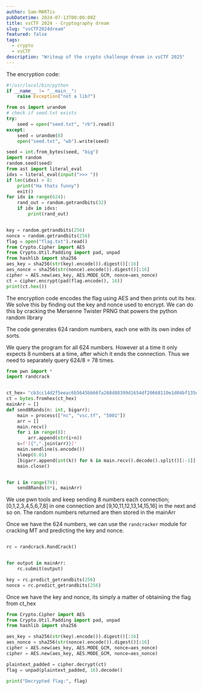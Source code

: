```yaml
---
author: Sam-MARTis
pubDatetime: 2024-07-13T00:00:00Z
title: vsCTF 2024 - Cryptography dream
slug: "vsCTF2024dream"
featured: false
tags:
  - crypto
  - vsCTF
description: "Writeup of the crypto challenge dream in vsCTF 2025"
---
```


The encryption code:

```python
#!/usr/local/bin/python
if __name__ != "__main__":
    raise Exception("not a lib?")

from os import urandom
# check if seed.txt exists
try:
    seed = open("seed.txt", "rb").read()
except:
    seed = urandom(8)
    open("seed.txt", "wb").write(seed)

seed = int.from_bytes(seed, "big")
import random
random.seed(seed)
from ast import literal_eval
idxs = literal_eval(input(">>> "))
if len(idxs) > 8:
    print("Ha thats funny")
    exit()
for idx in range(624):
    rand_out = random.getrandbits(32)
    if idx in idxs:
        print(rand_out)


key = random.getrandbits(256)
nonce = random.getrandbits(256)
flag = open("flag.txt").read()
from Crypto.Cipher import AES
from Crypto.Util.Padding import pad, unpad
from hashlib import sha256
aes_key = sha256(str(key).encode()).digest()[:16]
aes_nonce = sha256(str(nonce).encode()).digest()[:16]
cipher = AES.new(aes_key, AES.MODE_GCM, nonce=aes_nonce)
ct = cipher.encrypt(pad(flag.encode(), 16))
print(ct.hex())
```

The encryption code encodes the flag using AES and then prints out its hex.
We solve this by finding out the key and nonce used to encrypt.
We can do this by cracking the Mersenne Twister PRNG that powers the python random library

The code generates 624 random numbers, each one with its own index of sorts.

We query the program for all 624 numbers. However at a time it only expects 8 numbers at a time, after which it ends the connection. Thus we need to separately query 624/8 = 78 times.

```py
from pwn import *
import randcrack


ct_hex= "cb3cc14d2f5eeac6b5645bb66fa268d88399d1654df20668110e1d04bf135db71930985b5eba307c0197b035f2e9203f"
ct = bytes.fromhex(ct_hex)
mainArr = []
def send8Rands(n: int, bigarr):
    main = process(["nc", "vsc.tf", "5001"])
    arr = []
    main.recv()
    for i in range(8):
        arr.append(str(i+n))
    s=f'[{",".join(arr)}]'
    main.sendline(s.encode())
    sleep(0.01)
    [bigarr.append(int(k)) for k in main.recv().decode().split()[:-1]]
    main.close()


for i in range(78):
    send8Rands(8*i, mainArr)
```

We use pwn tools and keep sending 8 numbers each connection; [0,1,2,3,4,5,6,7,8] in one connection and [9,10,11,12,13,14,15,16] in the next and so on. The random numbers returned are then stored in the mainArr

Once we have the 624 numbers, we can use the `randcracker` module for cracking MT and predicting the key and nonce.

```py

rc = randcrack.RandCrack()


for output in mainArr:
    rc.submit(output)

key = rc.predict_getrandbits(256)
nonce = rc.predict_getrandbits(256)
```

Once we have the key and nonce, its simply a matter of obtainiing the flag from ct_hex

```py
from Crypto.Cipher import AES
from Crypto.Util.Padding import pad, unpad
from hashlib import sha256

aes_key = sha256(str(key).encode()).digest()[:16]
aes_nonce = sha256(str(nonce).encode()).digest()[:16]
cipher = AES.new(aes_key, AES.MODE_GCM, nonce=aes_nonce)
cipher = AES.new(aes_key, AES.MODE_GCM, nonce=aes_nonce)

plaintext_padded = cipher.decrypt(ct)
flag = unpad(plaintext_padded, 16).decode()

print("Decrypted flag:", flag)
```
